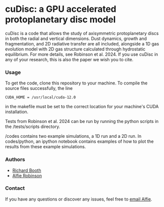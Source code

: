 # cuDisc: a GPU accelerated protoplanetary disc model

cuDisc is a code that allows the study of axisymmetric protoplanetary discs in both the radial and vertical dimensions. Dust dynamics, growth and fragmentation, and 2D radiative transfer are all included, alongside a 1D gas evolution model with 2D gas structure calculated through hydrostatic equilibrium. For more details, see Robinson et al. 2024. If you use cuDisc in any of your research, this is also the paper we wish you to cite. 

### Usage ###

To get the code, clone this repository to your machine. To compile the source files successfully, the line 

    CUDA_HOME = /usr/local/cuda-12.0

in the makefile must be set to the correct location for your machine's CUDA installation.

Tests from Robinson et al. 2024 can be run by running the python scripts in the /tests/scripts directory.

/codes contains two example simulations, a 1D run and a 2D run. In codes/python, an ipython notebook contains examples of how to plot the results from these example simulations.

### Authors ###

- [Richard Booth](https://github.com/rbooth200)
- [Alfie Robinson](https://github.com/alfrob98)

### Contact ###

If you have any questions or discover any issues, feel free to [email Alfie](mailto:a.robinson21@imperial.ac.uk). 